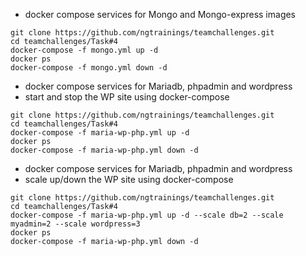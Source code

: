 - docker compose services for Mongo and Mongo-express images
```
git clone https://github.com/ngtrainings/teamchallenges.git
cd teamchallenges/Task#4
docker-compose -f mongo.yml up -d
docker ps
docker-compose -f mongo.yml down -d
```

- docker compose services for Mariadb, phpadmin and wordpress
- start and stop the WP site using docker-compose
```
git clone https://github.com/ngtrainings/teamchallenges.git
cd teamchallenges/Task#4
docker-compose -f maria-wp-php.yml up -d
docker ps
docker-compose -f maria-wp-php.yml down -d
```

- docker compose services for Mariadb, phpadmin and wordpress
- scale up/down the WP site using docker-compose
```
git clone https://github.com/ngtrainings/teamchallenges.git
cd teamchallenges/Task#4
docker-compose -f maria-wp-php.yml up -d --scale db=2 --scale myadmin=2 --scale wordpress=3
docker ps
docker-compose -f maria-wp-php.yml down -d
```
